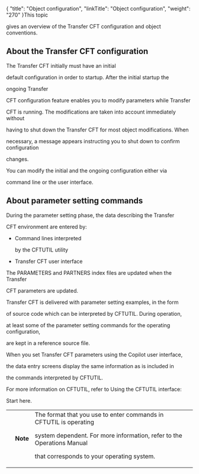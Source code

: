 {
    "title": "Object configuration",
    "linkTitle": "Object configuration",
    "weight": "270"
}This topic
gives an overview of the Transfer CFT configuration and object conventions.

## About the Transfer CFT configuration

The Transfer CFT initially must have an initial
default configuration in order to startup. After the initial startup the
ongoing Transfer
CFT configuration feature enables you to modify parameters while Transfer
CFT is running. The modifications are taken into account immediately without
having to shut down the Transfer CFT for most object modifications. When
necessary, a message appears instructing you to shut down to confirm configuration
changes.

You can modify the initial and the ongoing configuration either via
command line or the user interface.

## <span id="About_parameter_setting_commands"></span>About parameter setting commands

During the parameter setting phase, the data describing the Transfer
CFT environment are entered by:

-   Command lines interpreted
    by the CFTUTIL utility
-   Transfer CFT user interface

The PARAMETERS and PARTNERS index files are updated when the Transfer
CFT parameters are updated.

Transfer CFT is delivered with parameter setting examples, in the form
of source code which can be interpreted by CFTUTIL. During operation,
at least some of the parameter setting commands for the operating configuration,
are kept in a reference source file.

When you set Transfer CFT parameters using the Copilot user interface,
the data entry screens display the same information as is included in
the commands interpreted by CFTUTIL.

For more information on CFTUTIL, refer to Using the CFTUTIL interface:
Start here.

<table data-cellpadding="0" data-cellspacing="0">
<tbody>
<tr class="odd">
<td data-valign="top"></td>
<td data-valign="top"><span><strong>Note</strong></span></td>
<td data-mc-autonum="&lt;b&gt;Note&lt;/b&gt;" data-valign="top">The format that you use to enter commands in CFTUTIL is operating
system dependent. For more information, refer to the Operations Manual
that corresponds to your operating system.</td>
</tr>
</tbody>
</table>

 
